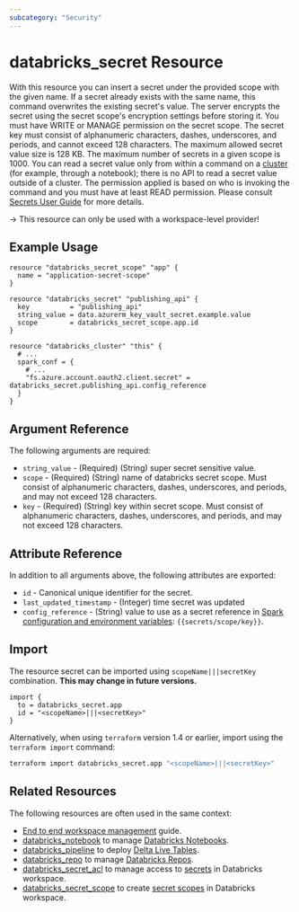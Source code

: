 ```yaml
---
subcategory: "Security"
---
```

# databricks_secret Resource

With this resource you can insert a secret under the provided scope with the given name. If a secret already exists with the same name, this command overwrites the existing secret's value. The server encrypts the secret using the secret scope's encryption settings before storing it. You must have WRITE or MANAGE permission on the secret scope. The secret key must consist of alphanumeric characters, dashes, underscores, and periods, and cannot exceed 128 characters. The maximum allowed secret value size is 128 KB. The maximum number of secrets in a given scope is 1000. You can read a secret value only from within a command on a [cluster](cluster.md) (for example, through a notebook); there is no API to read a secret value outside of a cluster. The permission applied is based on who is invoking the command and you must have at least READ permission. Please consult [Secrets User Guide](https://docs.databricks.com/security/secrets/index.html#secrets-user-guide) for more details.

-> This resource can only be used with a workspace-level provider!

## Example Usage

```hcl
resource "databricks_secret_scope" "app" {
  name = "application-secret-scope"
}

resource "databricks_secret" "publishing_api" {
  key          = "publishing_api"
  string_value = data.azurerm_key_vault_secret.example.value
  scope        = databricks_secret_scope.app.id
}

resource "databricks_cluster" "this" {
  # ...
  spark_conf = {
    # ...
    "fs.azure.account.oauth2.client.secret" = databricks_secret.publishing_api.config_reference
  }
}
```

## Argument Reference

The following arguments are required:

* `string_value` - (Required) (String) super secret sensitive value.
* `scope` - (Required) (String) name of databricks secret scope. Must consist of alphanumeric characters, dashes, underscores, and periods, and may not exceed 128 characters.
* `key` - (Required) (String) key within secret scope. Must consist of alphanumeric characters, dashes, underscores, and periods, and may not exceed 128 characters.

## Attribute Reference

In addition to all arguments above, the following attributes are exported:

* `id` - Canonical unique identifier for the secret.
* `last_updated_timestamp` - (Integer) time secret was updated
* `config_reference` - (String) value to use as a secret reference in [Spark configuration and environment variables](https://docs.databricks.com/security/secrets/secrets.html#use-a-secret-in-a-spark-configuration-property-or-environment-variable): `{{secrets/scope/key}}`.

## Import

The resource secret can be imported using `scopeName|||secretKey` combination. **This may change in future versions.**

```hcl
import {
  to = databricks_secret.app
  id = "<scopeName>|||<secretKey>"
}
```

Alternatively, when using `terraform` version 1.4 or earlier, import using the `terraform import` command:

```bash
terraform import databricks_secret.app "<scopeName>|||<secretKey>"
```

## Related Resources

The following resources are often used in the same context:

* [End to end workspace management](../guides/workspace-management.md) guide.
* [databricks_notebook](notebook.md) to manage [Databricks Notebooks](https://docs.databricks.com/notebooks/index.html).
* [databricks_pipeline](pipeline.md) to deploy [Delta Live Tables](https://docs.databricks.com/aws/en/dlt).
* [databricks_repo](repo.md) to manage [Databricks Repos](https://docs.databricks.com/repos.html).
* [databricks_secret_acl](secret_acl.md) to manage access to [secrets](https://docs.databricks.com/security/secrets/index.html#secrets-user-guide) in Databricks workspace.
* [databricks_secret_scope](secret_scope.md) to create [secret scopes](https://docs.databricks.com/security/secrets/index.html#secrets-user-guide) in Databricks workspace.
